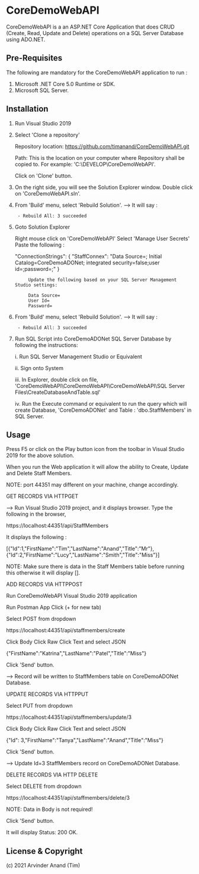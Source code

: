 # CoreDemoWebAPI

CoreDemoWebAPI is a an ASP.NET Core Application that does CRUD (Create, Read, Update and Delete) operations on a SQL Server Database using ADO.NET.


## Pre-Requisites
The following are mandatory for the CoreDemoWebAPI application to run :

1. Microsoft .NET Core 5.0 Runtime or SDK.
2. Microsoft SQL Server. 


## Installation

1. Run Visual Studio 2019

2. Select 'Clone a repository'

 	Repository location: 
 	https://github.com/timanand/CoreDemoWebAPI.git

 	Path:
 	This is the location on your computer where Repository shall be copied to. For example: 'C:\DEVELOP\CoreDemoWebAPI\'.

 	Click on 'Clone' button.




3. On the right side, you will see the Solution Explorer window. Double click on 'CoreDemoWebAPI.sln'.



4. From 'Build' menu, select 'Rebuild Solution'. 
	--> It will say : 
		
		- Rebuild All: 3 succeeded


5. Goto Solution Explorer

	Right mouse click on 'CoreDemoWebAPI'
	Select 'Manage User Secrets'
	Paste the following :

	  "ConnectionStrings": {
    		"StaffConnex": "Data Source=; Initial Catalog=CoreDemoADONet; 
				integrated security=false;user id=;password=;"
  			       }

			Update the following based on your SQL Server Management Studio settings:
			
			Data Source=
			User Id=
			Password=


6. From 'Build' menu, select 'Rebuild Solution'.
	--> It will say : 
		
		- Rebuild All: 3 succeeded


7. Run SQL Script into CoreDemoADONet SQL Server Database by following the instructions:

	i. Run SQL Server Management Studio or Equivalent

	ii. Sign onto System

	iii. In Explorer, double click on file, 'CoreDemoWebAPI\CoreDemoWebAPI\CoreDemoWebAPI\SQL Server Files\CreateDatabaseAndTable.sql'
	

	iv. Run the Execute command or equivalent to run the query which will create Database, 'CoreDemoADONet' and Table : 'dbo.StaffMembers' in SQL Server.



## Usage

Press F5 or click on the Play button icon from the toolbar in Visual Studio 2019 for the above solution.

When you run the Web application it will allow the ability to Create, Update and Delete Staff Members.

NOTE: port 44351 may different on your machine, change accordingly.



GET RECORDS VIA HTTPGET

--> Run Visual Studio 2019 project, and it displays browser.
Type the following in the browser,

https://localhost:44351/api/StaffMembers

It displays the following :

[{"Id":1,"FirstName":"Tim","LastName":"Anand","Title":"Mr"},{"Id":2,"FirstName":"Lucy","LastName":"Smith","Title":"Miss"}]

NOTE: Make sure there is data in the Staff Members table before running this otherwise it will display [].



ADD RECORDS VIA HTTPPOST

Run CoreDemoWebAPI Visual Studio 2019 application

Run Postman App
Click (+ for new tab)

Select POST from dropdown

https://localhost:44351/api/staffmembers/create

Click Body
Click Raw
Click Text and select JSON

{"FirstName":"Katrina","LastName":"Patel","Title":"Miss"}

Click 'Send' button.

--> Record will be written to StaffMembers table on CoreDemoADONet Database.





UPDATE RECORDS VIA HTTPPUT

Select PUT from dropdown

https://localhost:44351/api/staffmembers/update/3

Click Body
Click Raw
Click Text and select JSON

{"Id": 3,"FirstName":"Tanya","LastName":"Anand","Title":"Miss"}


Click 'Send' button.

--> Update Id=3 StaffMembers record on CoreDemoADONet Database.




DELETE RECORDS VIA HTTP DELETE

Select DELETE from dropdown

https://localhost:44351/api/staffmembers/delete/3

NOTE: Data in Body is not required!

Click 'Send' button.

It will display Status: 200 OK.





## License & Copyright

(c) 2021 Arvinder Anand (Tim)

 

